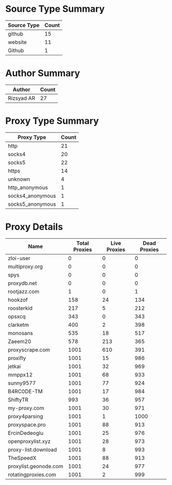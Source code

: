 # Source Type Summary

| Source Type | Count |
|-------------|-------|
| github | 15 |
| website | 11 |
| Github | 1 |


# Author Summary

| Author | Count |
|--------|-------|
| Rizsyad AR | 27 |


# Proxy Type Summary

| Proxy Type | Count |
|------------|-------|
| http | 21 |
| socks4 | 20 |
| socks5 | 22 |
| https | 14 |
| unknown | 4 |
| http_anonymous | 1 |
| socks4_anonymous | 1 |
| socks5_anonymous | 1 |


# Proxy Details

| Name | Total Proxies | Live Proxies | Dead Proxies |
|------|---------------|--------------|---------------|
| zloi-user | 0 | 0 | 0 |
| multiproxy.org | 0 | 0 | 0 |
| spys | 0 | 0 | 0 |
| proxydb.net | 0 | 0 | 0 |
| rootjazz.com | 1 | 0 | 1 |
| hookzof | 158 | 24 | 134 |
| roosterkid | 217 | 5 | 212 |
| opsxcq | 343 | 0 | 343 |
| clarketm | 400 | 2 | 398 |
| monosans | 535 | 18 | 517 |
| Zaeem20 | 578 | 213 | 365 |
| proxyscrape.com | 1001 | 610 | 391 |
| proxifly | 1001 | 15 | 986 |
| jetkai | 1001 | 32 | 969 |
| mmppx12 | 1001 | 68 | 933 |
| sunny9577 | 1001 | 77 | 924 |
| B4RC0DE-TM | 1001 | 17 | 984 |
| ShiftyTR | 993 | 36 | 957 |
| my-proxy.com | 1001 | 30 | 971 |
| proxy4parsing | 1001 | 1 | 1000 |
| proxyspace.pro | 1001 | 88 | 913 |
| ErcinDedeoglu | 1001 | 25 | 976 |
| openproxylist.xyz | 1001 | 28 | 973 |
| proxy-list.download | 1001 | 8 | 993 |
| TheSpeedX | 1001 | 88 | 913 |
| proxylist.geonode.com | 1001 | 24 | 977 |
| rotatingproxies.com | 1001 | 2 | 999 |
